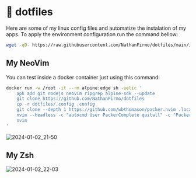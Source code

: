 # 📂 dotfiles

Here are some of my linux config files and automatize the instalation of my apps. 
To apply the environment configuration run the command bellow:

~~~bash
wget -qO- https://raw.githubusercontent.com/NathanFirmo/dotfiles/main/init.sh | bash
~~~

## My NeoVim

You can test inside a docker container just using this command:

~~~bash
docker run -w /root -it --rm alpine:edge sh -uelic '
    apk add git nodejs neovim ripgrep alpine-sdk --update
    git clone https://github.com/NathanFirmo/dotfiles          
    cp -r dotfiles/.config .config
    git clone --depth 1 https://github.com/wbthomason/packer.nvim .local/share/nvim/site/pack/packer/start/packer.nvim
    nvim --headless -c "autocmd User PackerComplete quitall" -c "PackerSync"
    nvim
'
 ~~~

![2024-01-02_21-50](https://github.com/NathanFirmo/dotfiles/assets/79997705/2e739d21-1605-44b3-a559-e877530330e6)

## My Zsh

![2024-01-02_22-03](https://github.com/NathanFirmo/dotfiles/assets/79997705/6f279d24-a9ca-472a-8638-dd4c25885ffc)
